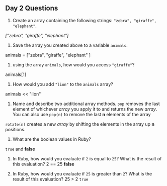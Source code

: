 ## Day 2 Questions

1. Create an array containing the following strings: `"zebra", "giraffe", "elephant"`.

*["zebra", "giraffe", "elephant"]*

1. Save the array you created above to a variable `animals`.

animals = ["zebra", "giraffe", "elephant" ]

1. using the array `animals`, how would you access `"giraffe"`?

animals[1]

1. How would you add `"lion"` to the `animals` array?

animals << "lion"

1. Name and describe two additional array methods.
`pop` removes the last element of whichever *array* you apply it to and returns the new *array*. You can also use `pop(n)` to remove the last **n** elements of the array

`rotate(n)` creates a new *array* by shifting the elements in the array up **n** positions.

1. What are the boolean values in Ruby?

`true` and **false**

1. In Ruby, how would you evaluate if `2` is equal to `25`? What is the result of this evaluation?
2 == 25
**false**

1. In Ruby, how would you evaluate if `25` is greater than `2`? What is the result of this evaluation?
25 > 2
`true`

